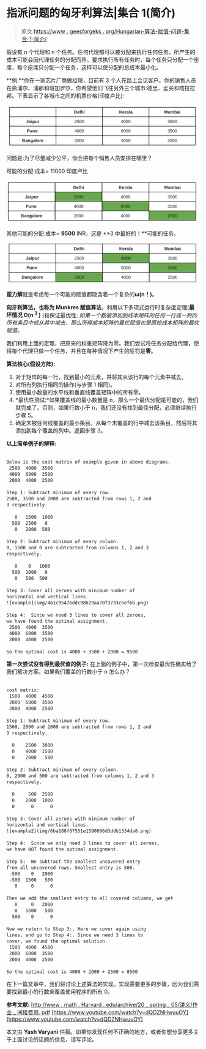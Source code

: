 # 指派问题的匈牙利算法|集合 1(简介)

> 原文:[https://www . geesforgeks . org/Hungarian-算法-赋值-问题-集合-1-简介/](https://www.geeksforgeeks.org/hungarian-algorithm-assignment-problem-set-1-introduction/)

假设有 n 个代理和 n 个任务。任何代理都可以被分配来执行任何任务，所产生的成本可能会因代理任务的分配而异。要求执行所有任务时，每个任务只分配一个座席，每个座席只分配一个任务，这样可以使分配的总成本最小化。

**例:**你在一家芯片厂商做经理，目前有 3 个人在路上会见客户。你的销售人员在斋浦尔、浦那和班加罗尔，你希望他们飞往另外三个城市:德里、孟买和喀拉拉邦。下表显示了各城市之间的机票价格(印度卢比):

[![hungarian1](img/ec790db6f64fbb6c5e14e6d292501698.png)](https://media.geeksforgeeks.org/wp-content/cdn-uploads/hungarian1.png)

问题是:为了尽量减少公平，你会把每个销售人员安排在哪里？

可能的分配:成本= 11000 印度卢比

[![hungerain2](img/299f5bd9c9c1453c6a348ee622bd09ff.png)](https://media.geeksforgeeks.org/wp-content/cdn-uploads/hungerain2.png)

其他可能的分配:成本= **9500** INR，这是 **3 中最好的！**可能的任务。

[![hungarian4](img/5824ba3bc484d4cfd0f586ee860ea427.png)](https://media.geeksforgeeks.org/wp-content/cdn-uploads/hungarian4.png)

**蛮力解**就是考虑每一个可能的赋值都隐含着一个复杂的**ω(n！)**。

**匈牙利算法，也称为 Munkres 赋值算法**，利用以下多项式运行时复杂度定理(**最坏情况 O(n <sup>3</sup> )** )和保证最优性:
*如果一个数被添加到成本矩阵的任何一行或一列的所有条目中或从其中减去，那么所得成本矩阵的最优赋值也是原始成本矩阵的最优赋值。*

我们利用上面的定理，把原来的权重矩阵降为零。我们尝试将任务分配给代理，使得每个代理只做一个任务，并且在每种情况下产生的惩罚是**零**。

**算法核心(假设方阵):**

1.  对于矩阵的每一行，找到最小的元素，并将其从该行的每个元素中减去。
2.  对所有列执行相同的操作(与步骤 1 相同)。
3.  使用最小数量的水平线和垂直线覆盖矩阵中的所有零。
4.  *最优性测试:*如果覆盖线的最小数量是 n，那么一个最优分配是可能的，我们就完成了。否则，如果行数小于 n，我们还没有找到最佳分配，必须继续执行步骤 5。
5.  确定未被任何线覆盖的最小条目。从每个未覆盖的行中减去该条目，然后将其添加到每个覆盖的列中。返回步骤 3。

**以上简单例子的解释:**

```

Below is the cost matrix of example given in above diagrams.
 2500  4000  3500
 4000  6000  3500
 2000  4000  2500

Step 1: Subtract minimum of every row.
2500, 3500 and 2000 are subtracted from rows 1, 2 and 
3 respectively.

   0   1500  1000
  500  2500   0
   0   2000  500

Step 2: Subtract minimum of every column.
0, 1500 and 0 are subtracted from columns 1, 2 and 3 
respectively.

   0    0   1000
  500  1000   0
   0   500  500

Step 3: Cover all zeroes with minimum number of 
horizontal and vertical lines.
![example](img/461c95476ddc98629aa70f3733cbef6b.png)

Step 4:  Since we need 3 lines to cover all zeroes,
we have found the optimal assignment. 
 2500  4000  3500
 4000  6000  3500
 2000  4000  2500

So the optimal cost is 4000 + 3500 + 2000 = 9500

```

**第一次尝试没有得到最优值的例子:**
在上面的例子中，第一次检查最优性确实给了我们解决方案。如果我们覆盖的行数小于 n 怎么办？

```

cost matrix:
 1500  4000  4500
 2000  6000  3500
 2000  4000  2500

Step 1: Subtract minimum of every row.
1500, 2000 and 2000 are subtracted from rows 1, 2 and 
3 respectively.

  0    2500  3000
  0    4000  1500
  0    2000   500

Step 2: Subtract minimum of every column.
0, 2000 and 500 are subtracted from columns 1, 2 and 3 
respectively.

  0     500  2500
  0    2000  1000 
  0      0      0 

Step 3: Cover all zeroes with minimum number of 
horizontal and vertical lines.
![example2](img/6ba188f67551e1590096d3ddb1334da8.png)

Step 4:  Since we only need 2 lines to cover all zeroes,
we have NOT found the optimal assignment. 

Step 5:  We subtract the smallest uncovered entry 
from all uncovered rows. Smallest entry is 500.
 -500    0   2000
 -500  1500   500
   0     0      0

Then we add the smallest entry to all covered columns, we get
   0     0   2000
   0   1500   500
  500    0      0

Now we return to Step 3:. Here we cover again using
lines. and go to Step 4:. Since we need 3 lines to 
cover, we found the optimal solution.
 1500  4000  4500
 2000  6000  3500
 2000  4000  2500

So the optimal cost is 4000 + 2000 + 2500 = 8500

```

在下一篇文章中，我们将讨论上述算法的实现。实现需要更多的步骤，因为我们需要找到最小的行数来覆盖使用程序的所有 0。

 **参考文献:**
[http://www . math . Harvard . edu/archive/20 _ spring _ 05/讲义/作业 _ 间接费用. pdf](http://www.math.harvard.edu/archive/20_spring_05/handouts/assignment_overheads.pdf)
[https://www.youtube.com/watch?v=dQDZNHwuuOY](https://www.youtube.com/watch?v=dQDZNHwuuOY)

本文由 **Yash Varyani** 供稿。如果你发现任何不正确的地方，或者你想分享更多关于上面讨论的话题的信息，请写评论。